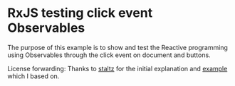 # RxJS testing click event Observables
The purpose of this example is to show and test the Reactive programming using Observables through the click event on document and buttons.

License forwarding: Thanks to [staltz](https://gist.github.com/staltz) for the initial explanation and [example](http://jsfiddle.net/staltz/4gGgs/27/) which I based on.